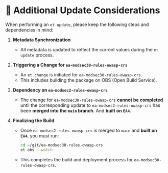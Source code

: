 # 📌 Additional Update Considerations

When performing an `et update`, please keep the following steps and dependencies in mind:

1. **Metadata Synchronization**
   - All metadata is updated to reflect the current values during the `et update` process.

2. **Triggering a Change for `ea-modsec30-rules-owasp-crs`**
   - An `et change` is initiated for `ea-modsec30-rules-owasp-crs`.
   - This includes building the package on OBS (Open Build Service).

3. **Dependency on `ea-modsec2-rules-owasp-crs`**
   - The change for `ea-modsec30-rules-owasp-crs` **cannot be completed** until the corresponding update to `ea-modsec2-rules-owasp-crs` has been **merged into the `main` branch**. And **built on `EA4`**.

4. **Finalizing the Build**
   - Once `ea-modsec2-rules-owasp-crs` is merged to `main` and **built on `EA4`**, you must run:
     ```bash
     cd ~/git/ea-modsec30-rules-owasp-crs
     et obs --watch
     ```
   - This completes the build and deployment process for `ea-modsec30-rules-owasp-crs`.
